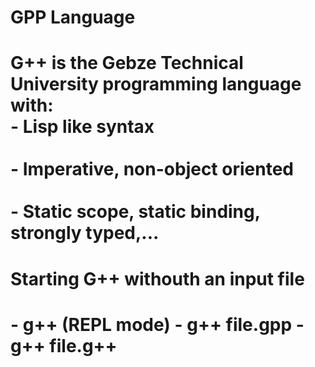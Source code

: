 <h1> GPP Language <h1/>
G++ is the Gebze Technical University programming language with:
  <br> - Lisp like syntax <br/>
  <br> - Imperative, non-object oriented <br/>
  <br> - Static scope, static binding, strongly typed,... <br/>
  
 <h1> Starting G++ withouth an input file <h1/>
   - g++ (REPL mode)
   - g++ file.gpp
   - g++ file.g++
